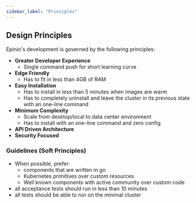 ```yaml
---
sidebar_label: "Principles"
---
```


## Design Principles

Epinio's development is governed by the following principles:

- **Greater Developer Experience**
  - Single command push for short learning curve
- **Edge Friendly** 
  - Has to fit in less than 4GB of RAM
- **Easy Installation** 
  - Has to install in less than 5 minutes when images are warm
  - Has to completely uninstall and leave the cluster in its previous state with an one-line command
- **Minimum Complexity**
  - Scale from desktop/local to data center environment
  - Has to install with an one-line command and zero config
- **API Driven Architecture**
- **Security Focused**

### Guidelines (Soft Principles)

- When possible, prefer:
  - components that are written in go
  - Kubernetes primitives over custom resources
  - Well known components with active community over custom code
- all acceptance tests should run in less than 10 minutes
- all tests should be able to run on the minimal cluster
